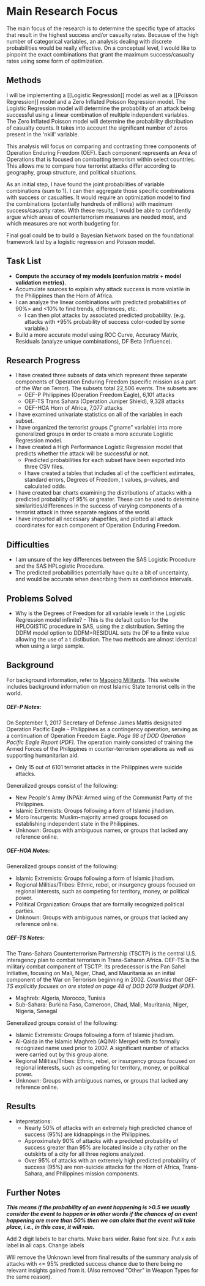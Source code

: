 # Main Research Focus
The main focus of the research is to determine the specific type of attacks that result in the highest success and/or casualty rates. Because of the high number of categorical variables, an analysis dealing with discrete probabilities would be really effective. On a conceptual level, I would like to pinpoint the exact combinations that grant the maximum success/casualty rates using some form of optimization. 

## Methods
I will be implementing a [[Logistic Regression]] model as well as a [[Poisson Regression]] model and a Zero Inflated Poisson Regression model. The Logistic Regression model will determine the probability of an attack being successful using a linear combination of multiple independent variables. The Zero Inflated Poisson model will determine the probability distribution of casualty counts. It takes into account the significant number of zeros present in the 'nkill' variable.

This analysis will focus on comparing and contrasting three components of Operation Enduring Freedom (OEF). Each component represents an Area of Operations that is focused on combatting terrorism within select countries. This allows me to compare how terrorist attacks differ according to geography, group structure, and political situations. 

As an initial step, I have found the joint probabilities of variable combinations (sum to 1). I can then aggregate those specific combinations with success or casualties. It would require an optimization model to find the combinations (potentially hundreds of millions) with maximum success/casualty rates. With these results, I would be able to confidently argue which areas of counterterrorism measures are needed most, and which measures are not worth budgeting for. 

Final goal could be to build a Bayesian Network based on the foundational framework laid by a logistic regression and Poisson model.

## Task List
- **Compute the accuracy of my models (confusion matrix + model validation metrics).**
- Accumulate sources to explain why attack success is more volatile in the Philippines than the Horn of Africa.
- I can analyze the linear combinations with predicted probabilities of 90%> and <10% to find trends, differences, etc.
	- I can then plot attacks by associated predicted probability. (e.g. attacks with +95% probability of success color-coded by some variable.)
- Build a more accurate model using ROC Curve, Accuracy Matrix, Residuals (analyze unique combinations), DF Beta (Influence).

## Research Progress
- I have created three subsets of data which represent three seperate components of Operation Enduring Freedom (specific mission as a part of the War on Terror). The subsets total 22,506 events. The subsets are:
	- OEF-P Philippines (Operation Freedom Eagle), 6,101 attacks
	- OEF-TS Trans Sahara (Operation Juniper Shield), 9,328 attacks
	- OEF-HOA Horn of Africa, 7,077 attacks
- I have examined univariate statistics on all of the variables in each subset.
-  I have organized the terrorist groups ("gname" variable) into more generalized groups in order to create a more accurate Logistic Regression model.
- I have created a High Performance Logistic Regression model that predicts whether the attack will be successful or not. 
	- Predicted probabilities for each subset have been exported into three CSV files.
	- I have created a tables that includes all of the coefficient estimates, standard errors, Degrees of Freedom, t values, p-values, and calculated odds.
- I have created bar charts examining the distributions of attacks with a predicted probability of 95% or greater. These can be used to determine similarities/differences in the success of varying components of a terrorist attack in three separate regions of the world.
- I have imported all necessary shapefiles, and plotted all attack coordinates for each component of Operation Enduring Freedom.

## Difficulties
- I am unsure of the key differences between the SAS Logistic Procedure and the SAS HPLogistic Procedure.
- The predicted probabilities potentially have quite a bit of uncertainty, and would be accurate when describing them as confidence intervals.

## Problems Solved
- Why is the Degrees of Freedom for all variable levels in the Logistic Regression model infinite?
		- This is the default option for the HPLOGISTIC procedure in SAS, using the z distribution. Setting the DDFM model option to DDFM=RESIDUAL sets the DF to a finite value allowing the use of a t distibution. The two methods are almost identical when using a large sample.

## Background
For background information, refer to [Mapping Militants](https://cisac.fsi.stanford.edu/mappingmilitants). This website includes background information on most Islamic State terrorist cells in the world. 

##### OEF-P Notes:
On September 1, 2017 Secretary of Defense James Mattis designated Operation Pacific Eagle - Philippines as a contingency operation, serving as a continuation of Operation Freedom Eagle. *Page 98 of DOD Operation Pacific Eagle Report (PDF).*
The operation mainly consisted of training the Armed Forces of the Philippines in counter-terrorism operations as well as supporting humanitarian aid.
- Only 15 out of 6101 terrorist attacks in the Philippines were suicide attacks.

Generalized groups consist of the following: 
- New People's Army (NPA): Armed wing of the Communist Party of the Philippines.
- Islamic Extremists: Groups following a form of Islamic jihadism.
- Moro Insurgents: Muslim-majority armed groups focused on establishing independent state in the Philippines.
- Unknown: Groups with ambiguous names, or groups that lacked any reference online.

##### OEF-HOA Notes:
Generalized groups consist of the following: 
- Islamic Extremists: Groups following a form of Islamic jihadism.
- Regional Militias/Tribes: Ethnic, rebel, or insurgency groups focused on regional interests, such as competing for territory, money, or political power.
- Political Organization: Groups that are formally recognized political parties.
- Unknown: Groups with ambiguous names, or groups that lacked any reference online.

##### OEF-TS Notes:
The Trans-Sahara Counterterrorism Partnership (TSCTP) is the central U.S. interagency plan to combat terrorism in Trans-Saharan Africa. OEF-TS is the military combat component of TSCTP. Its predecessor is the Pan Sahel Initiative, focusing on Mali, Niger, Chad, and Mauritania as an initial component of the War on Terrorism beginning in 2002. 
*Countries that OEF-TS explicitly focuses on are stated on page 48 of DOD 2019 Budget (PDF).*

- Maghreb: Algeria, Morocco, Tunisia
- Sub-Sahara: Burkina Faso, Cameroon, Chad, Mali, Mauritania, Niger, Nigeria, Senegal

Generalized groups consist of the following: 
- Islamic Extremists: Groups following a form of Islamic jihadism.
- Al-Qaida in the Islamic Maghreb (AQIM): Merged with its formally recognized name used prior to 2007. A significant number of attacks were carried out by this group alone.
- Regional Militias/Tribes: Ethnic, rebel, or insurgency groups focused on regional interests, such as competing for territory, money, or political power.
- Unknown: Groups with ambiguous names, or groups that lacked any reference online.


## Results
- Intepretations: 
	- Nearly 50% of attacks with an extremely high predicted chance of success (95%) are kidnappings in the Philippines.
	- Approximately 90% of attacks with a predicted probability of success greater than 95% are located inside a city rather on the outskirts of a city for all three regions analyzed.
	- Over 95% of attacks with an extremely high predicted probability of success (95%) are non-suicide attacks for the Horn of Africa, Trans-Sahara, and Philippines mission components.


## Further Notes
**_This means if the probability of an event happening is >0.5 we usually consider the event to happen or in other words if the chances of an event happening are more than 50% then we can claim that the event will take place, i.e., in this case, it will rain._**

Add 2 digit labels to bar charts.
Make bars wider.
Raise font size.
Put x axis label in all caps.
Change labels



Will remove the Unknown level from final results of the summary analysis of attacks with <= 95% predicted success chance due to there being no relevant insights gained from it. (Also removed "Other" in Weapon Types for the same reason).
